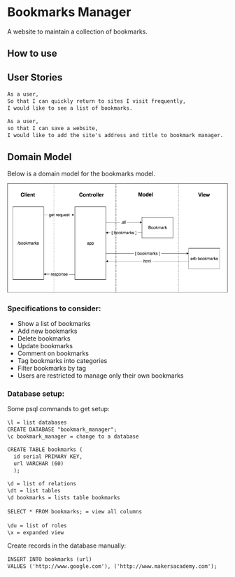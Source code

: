 # Bookmarks Manager

A website to maintain a collection of bookmarks.

## How to use


## User Stories

```
As a user,
So that I can quickly return to sites I visit frequently,
I would like to see a list of bookmarks.
```
```
As a user,
so that I can save a website,
I would like to add the site's address and title to bookmark manager.
```

## Domain Model

Below is a domain model for the bookmarks model.

![Bookmark Manager domain model](./images/bookmark_manager_1.png)


### Specifications to consider:

* Show a list of bookmarks
* Add new bookmarks 
* Delete bookmarks
* Update bookmarks
* Comment on bookmarks
* Tag bookmarks into categories
* Filter bookmarks by tag
* Users are restricted to manage only their own bookmarks


### Database setup:

Some psql commands to get setup:
```
\l = list databases
CREATE DATABASE "bookmark_manager";
\c bookmark_manager = change to a database
```
```
CREATE TABLE bookmarks (
  id serial PRIMARY KEY,
  url VARCHAR (60)
  );
```
```
\d = list of relations
\dt = list tables
\d bookmarks = lists table bookmarks

SELECT * FROM bookmarks; = view all columns

\du = list of roles
\x = expanded view
```

Create records in the database manually:
```
INSERT INTO bookmarks (url)
VALUES ('http://www.google.com'), ('http://www.makersacademy.com');
```
